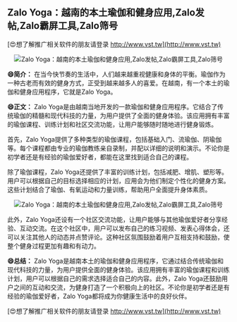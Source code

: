 ## **Zalo Yoga：越南的本土瑜伽和健身应用,Zalo发帖,Zalo霸屏工具,Zalo筛号**

[😍想了解推广相关软件的朋友请登录 http://www.vst.tw](http://www.vst.tw)

 <center><img src="https://vst.tw/MP4/tuiguang/png/3.png" alt="Zalo Yoga：越南的本土瑜伽和健身应用,Zalo发帖,Zalo霸屏工具,Zalo筛号"></center>

**😄简介：**
在当今快节奏的生活中，人们越来越重视健康和身体的平衡。瑜伽作为一种古老而有效的健身方式，正受到越来越多人的喜爱。在越南，有一个本土的瑜伽和健身应用程序，它就是Zalo Yoga。

**😄正文：**
Zalo Yoga是由越南当地开发的一款瑜伽和健身应用程序。它结合了传统瑜伽的精髓和现代科技的力量，为用户提供了全面的健身体验。该应用拥有丰富的瑜伽课程、训练计划和社区交流功能，让用户能够随时随地进行健身锻炼。

首先，Zalo Yoga提供了多种类型的瑜伽课程，包括基础入门、流瑜伽、阴瑜伽等。每个课程都由专业的瑜伽教练亲自录制，并配以详细的说明和演示。不论你是初学者还是有经验的瑜伽爱好者，都能在这里找到适合自己的课程。

除了瑜伽课程，Zalo Yoga还提供了丰富的训练计划，包括减肥、增肌、塑形等。用户可以根据自己的目标选择相应的计划，应用会为他们制定个性化的健身方案。这些计划结合了瑜伽、有氧运动和力量训练，帮助用户全面提升身体素质。

 <center><img src="https://vst.tw/MP4/tuiguang/png/4.png" alt="Zalo Yoga：越南的本土瑜伽和健身应用,Zalo发帖,Zalo霸屏工具,Zalo筛号"></center>

此外，Zalo Yoga还设有一个社区交流功能，让用户能够与其他瑜伽爱好者分享经验、互动交流。在这个社区中，用户可以发布自己的练习视频、发表心得体会，还可以关注其他人的动态并点赞评论。这种社区氛围鼓励着用户互相支持和鼓励，使整个健身过程更加有趣和有动力。

**😄总结：**
Zalo Yoga是越南本土的瑜伽和健身应用程序，它通过结合传统瑜伽和现代科技的力量，为用户提供全面的健身体验。该应用拥有丰富的瑜伽课程和训练计划，用户可以根据自己的需求选择适合自己的内容。此外，Zalo Yoga还鼓励用户之间的互动和交流，为健身打造了一个积极向上的社区。不论你是初学者还是有经验的瑜伽爱好者，Zalo Yoga都将成为你健康生活中的良好伙伴。

[😍想了解推广相关软件的朋友请登录 http://www.vst.tw](http://www.vst.tw)



